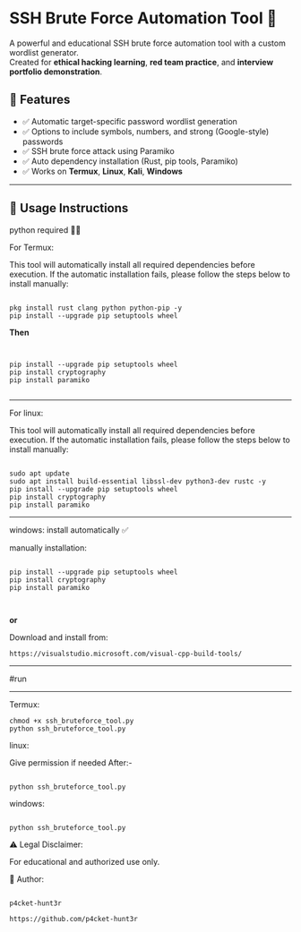 # SSH Brute Force Automation Tool 🔐

A powerful and educational SSH brute force automation tool with a custom wordlist generator.  
Created for **ethical hacking learning**, **red team practice**, and **interview portfolio demonstration**.

## 🚀 Features

- ✅ Automatic target-specific password wordlist generation
- ✅ Options to include symbols, numbers, and strong (Google-style) passwords
- ✅ SSH brute force attack using Paramiko
- ✅ Auto dependency installation (Rust, pip tools, Paramiko)
- ✅ Works on **Termux**, **Linux**, **Kali**, **Windows**
---
## 📜 Usage Instructions
python required ⛓️‍💥


For Termux:

This tool will automatically install all required dependencies before execution.
If the automatic installation fails, please follow the steps below to install manually:
```

pkg install rust clang python python-pip -y
pip install --upgrade pip setuptools wheel

```

**Then**

```


pip install --upgrade pip setuptools wheel
pip install cryptography
pip install paramiko


```


---
For linux:

This tool will automatically install all required dependencies before execution.
If the automatic installation fails, please follow the steps below to install manually:

```

sudo apt update
sudo apt install build-essential libssl-dev python3-dev rustc -y
pip install --upgrade pip setuptools wheel
pip install cryptography
pip install paramiko

```
---

windows:
install automatically ✅

manually installation:


```

pip install --upgrade pip setuptools wheel
pip install cryptography
pip install paramiko



```

**or**


Download and install from:

```
https://visualstudio.microsoft.com/visual-cpp-build-tools/

```


---

#run

---

Termux:

```
chmod +x ssh_bruteforce_tool.py
python ssh_bruteforce_tool.py

```
linux:

Give permission if needed
After:-

```

python ssh_bruteforce_tool.py

```




windows:

```

python ssh_bruteforce_tool.py

```


⚠️ Legal Disclaimer:

For educational and authorized use only.

👤 Author:

```

p4cket-hunt3r

```
```
https://github.com/p4cket-hunt3r

```


